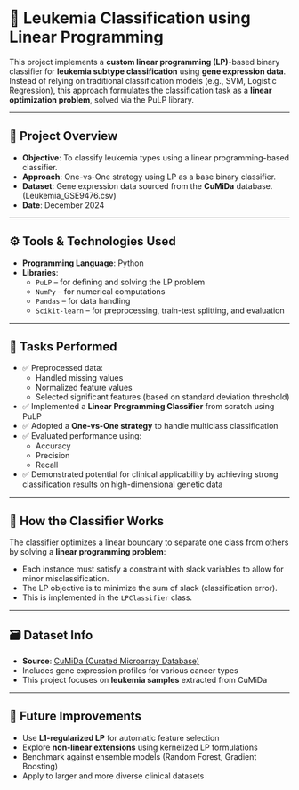 # 🧬 Leukemia Classification using Linear Programming

This project implements a **custom linear programming (LP)**-based binary classifier for **leukemia subtype classification** using **gene expression data**. Instead of relying on traditional classification models (e.g., SVM, Logistic Regression), this approach formulates the classification task as a **linear optimization problem**, solved via the PuLP library.

---

## 📌 Project Overview

- **Objective**: To classify leukemia types using a linear programming-based classifier.
- **Approach**: One-vs-One strategy using LP as a base binary classifier.
- **Dataset**: Gene expression data sourced from the **CuMiDa** database. (Leukemia_GSE9476.csv)
- **Date**: December 2024

---

## ⚙️ Tools & Technologies Used

- **Programming Language**: Python
- **Libraries**:
  - `PuLP` – for defining and solving the LP problem
  - `NumPy` – for numerical computations
  - `Pandas` – for data handling
  - `Scikit-learn` – for preprocessing, train-test splitting, and evaluation

---

## 📂 Tasks Performed

- ✅ Preprocessed data:
  - Handled missing values
  - Normalized feature values
  - Selected significant features (based on standard deviation threshold)
- ✅ Implemented a **Linear Programming Classifier** from scratch using PuLP
- ✅ Adopted a **One-vs-One strategy** to handle multiclass classification
- ✅ Evaluated performance using:
  - Accuracy
  - Precision
  - Recall
- ✅ Demonstrated potential for clinical applicability by achieving strong classification results on high-dimensional genetic data

---

## 🧪 How the Classifier Works

The classifier optimizes a linear boundary to separate one class from others by solving a **linear programming problem**:
- Each instance must satisfy a constraint with slack variables to allow for minor misclassification.
- The LP objective is to minimize the sum of slack (classification error).
- This is implemented in the `LPClassifier` class.

---

## 🗃️ Dataset Info

- **Source**: [CuMiDa (Curated Microarray Database)](https://www.kaggle.com/datasets/brunogrisci/leukemia-gene-expression-cumida)
- Includes gene expression profiles for various cancer types
- This project focuses on **leukemia samples** extracted from CuMiDa

---

## 🤔 Future Improvements

- Use **L1-regularized LP** for automatic feature selection  
- Explore **non-linear extensions** using kernelized LP formulations  
- Benchmark against ensemble models (Random Forest, Gradient Boosting)  
- Apply to larger and more diverse clinical datasets  


